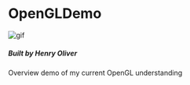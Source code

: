 # OpenGLDemo
![gif](https://raw.githubusercontent.com/henry9836/OpenGLDemo/master/docs/gif.gif)
##### Built by Henry Oliver
Overview demo of my current OpenGL understanding

